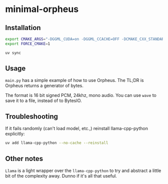 # minimal-orpheus

## Installation
```bash
export CMAKE_ARGS="-DGGML_CUDA=on -DGGML_CCACHE=OFF -DCMAKE_CXX_STANDARD=17 -DCMAKE_CUDA_ARCHITECTURES=86;89;120 CMAKE_PARALLEL_LEVEL=16"
export FORCE_CMAKE=1

uv sync
```

## Usage
`main.py` has a simple example of how to use Orpheus. The TL;DR is Orpheus returns a generator of bytes.

The format is 16 bit signed PCM, 24khz, mono audio. You can use `wave` to save it to a file, instead of to BytesIO.

## Troubleshooting

If it fails randomly (can't load model, etc.,) reinstall llama-cpp-python explicitly:
```bash
uv add llama-cpp-python --no-cache --reinstall
```

## Other notes
`Llama` is a light wrapper over the `llama-cpp-python` to try and abstract a little bit of the complexity away. Dunno if it's all that useful.
